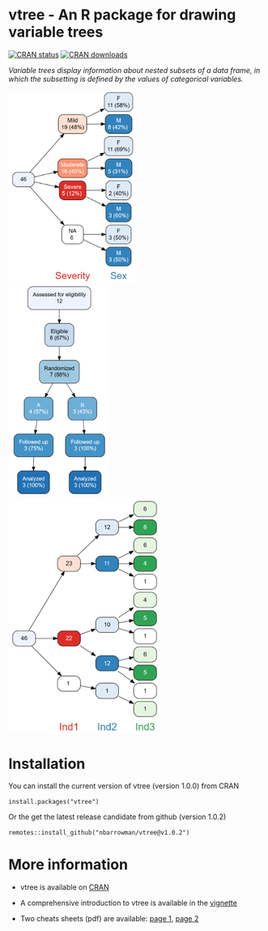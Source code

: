 vtree - An R package for drawing variable trees
=====

[![CRAN
status](http://www.r-pkg.org/badges/version/vtree)](https://cran.r-project.org/package=vtree)
[![CRAN
downloads](https://cranlogs.r-pkg.org/badges/grand-total/vtree)](https://cranlogs.r-pkg.org/badges/grand-total/vtree)

*Variable trees display information about nested subsets of a data frame, in which the subsetting is defined by the values of categorical variables.*

<img src="https://github.com/nbarrowman/vtree/blob/master/cheatsheets/png/v1.png" width="250">&nbsp;&nbsp;&nbsp;&nbsp;&nbsp;&nbsp;&nbsp;&nbsp;&nbsp;&nbsp;&nbsp;&nbsp;&nbsp;&nbsp;&nbsp;&nbsp;&nbsp;<img src="https://github.com/nbarrowman/vtree/blob/master/cheatsheets/png/t7.png" width="200">&nbsp;&nbsp;&nbsp;&nbsp;&nbsp;&nbsp;&nbsp;<img src="https://github.com/nbarrowman/vtree/blob/master/cheatsheets/png/t1.png" width="300">

# Installation

You can install the current version of vtree (version 1.0.0) from CRAN

```
install.packages("vtree")
```

Or the get the latest release candidate from github (version 1.0.2)

```
remotes::install_github("nbarrowman/vtree@v1.0.2")
```

# More information

* vtree is available on [CRAN](https://cran.r-project.org/package=vtree)

* A comprehensive introduction to vtree is available in the [vignette](https://cran.r-project.org/web/packages/vtree/vignettes/vtree.html)

* Two cheats sheets (pdf) are available: [page 1](https://github.com/nbarrowman/vtree/blob/master/cheatsheets/vtree_cheatsheet_v0.0.7.pdf), [page 2](https://github.com/nbarrowman/vtree/blob/master/cheatsheets/vtree_cheatsheet_page2.pdf)
